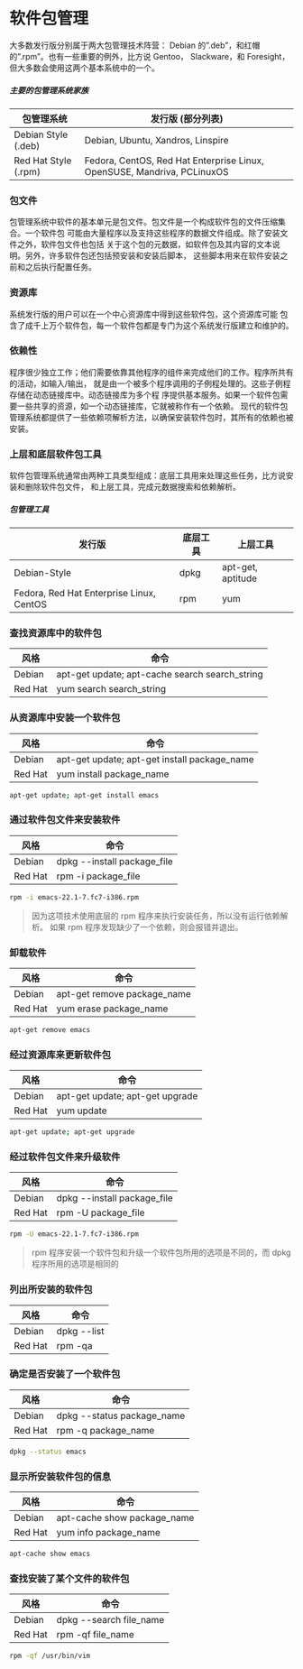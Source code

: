 # 软件包管理

大多数发行版分别属于两大包管理技术阵营： Debian 的”.deb”，和红帽的”.rpm”。也有一些重要的例外，比方说 Gentoo， Slackware，和 Foresight，但大多数会使用这两个基本系统中的一个。

##### 主要的包管理系统家族

| 包管理系统           | 发行版 (部分列表)                                            |
| -------------------- | ------------------------------------------------------------ |
| Debian Style (.deb)  | Debian, Ubuntu, Xandros, Linspire                            |
| Red Hat Style (.rpm) | Fedora, CentOS, Red Hat Enterprise Linux, OpenSUSE, Mandriva, PCLinuxOS |

### 包文件

包管理系统中软件的基本单元是包文件。包文件是一个构成软件包的文件压缩集合。一个软件包 可能由大量程序以及支持这些程序的数据文件组成。除了安装文件之外，软件包文件也包括 关于这个包的元数据，如软件包及其内容的文本说明。另外，许多软件包还包括预安装和安装后脚本， 这些脚本用来在软件安装之前和之后执行配置任务。

### 资源库

系统发行版的用户可以在一个中心资源库中得到这些软件包，这个资源库可能 包含了成千上万个软件包，每一个软件包都是专门为这个系统发行版建立和维护的。

### 依赖性

程序很少独立工作；他们需要依靠其他程序的组件来完成他们的工作。程序所共有的活动，如输入/输出， 就是由一个被多个程序调用的子例程处理的。这些子例程存储在动态链接库中。动态链接库为多个程 序提供基本服务。如果一个软件包需要一些共享的资源，如一个动态链接库，它就被称作有一个依赖。 现代的软件包管理系统都提供了一些依赖项解析方法，以确保安装软件包时，其所有的依赖也被安装。

### 上层和底层软件包工具

软件包管理系统通常由两种工具类型组成：底层工具用来处理这些任务，比方说安装和删除软件包文件， 和上层工具，完成元数据搜索和依赖解析。

##### 包管理工具

| 发行版                                   | 底层工具 | 上层工具          |
| ---------------------------------------- | -------- | ----------------- |
| Debian-Style                             | dpkg     | apt-get, aptitude |
| Fedora, Red Hat Enterprise Linux, CentOS | rpm      | yum               |

### 查找资源库中的软件包

| 风格    | 命令                                           |
| ------- | ---------------------------------------------- |
| Debian  | apt-get update; apt-cache search search_string |
| Red Hat | yum search search_string                       |

### 从资源库中安装一个软件包

| 风格    | 命令                                         |
| ------- | -------------------------------------------- |
| Debian  | apt-get update; apt-get install package_name |
| Red Hat | yum install package_name                     |

```bash
apt-get update; apt-get install emacs 
```

### 通过软件包文件来安装软件

| 风格    | 命令                        |
| ------- | --------------------------- |
| Debian  | dpkg --install package_file |
| Red Hat | rpm -i package_file         |

```bash
rpm -i emacs-22.1-7.fc7-i386.rpm
```

> 因为这项技术使用底层的 rpm 程序来执行安装任务，所以没有运行依赖解析。 如果 rpm 程序发现缺少了一个依赖，则会报错并退出。

### 卸载软件

| 风格    | 命令                        |
| ------- | --------------------------- |
| Debian  | apt-get remove package_name |
| Red Hat | yum erase package_name      |

```bash
apt-get remove emacs
```

### 经过资源库来更新软件包

| 风格    | 命令                            |
| ------- | ------------------------------- |
| Debian  | apt-get update; apt-get upgrade |
| Red Hat | yum update                      |

```bash
apt-get update; apt-get upgrade
```

### 经过软件包文件来升级软件

| 风格    | 命令                        |
| ------- | --------------------------- |
| Debian  | dpkg --install package_file |
| Red Hat | rpm -U package_file         |

```bash
rpm -U emacs-22.1-7.fc7-i386.rpm
```

> rpm 程序安装一个软件包和升级一个软件包所用的选项是不同的，而 dpkg 程序所用的选项是相同的

### 列出所安装的软件包

| 风格    | 命令        |
| ------- | ----------- |
| Debian  | dpkg --list |
| Red Hat | rpm -qa     |

### 确定是否安装了一个软件包

| 风格    | 命令                       |
| ------- | -------------------------- |
| Debian  | dpkg --status package_name |
| Red Hat | rpm -q package_name        |

```bash
dpkg --status emacs
```

### 显示所安装软件包的信息

| 风格    | 命令                        |
| ------- | --------------------------- |
| Debian  | apt-cache show package_name |
| Red Hat | yum info package_name       |

```bash
apt-cache show emacs
```

### 查找安装了某个文件的软件包

| 风格    | 命令                    |
| ------- | ----------------------- |
| Debian  | dpkg --search file_name |
| Red Hat | rpm -qf file_name       |

```bash
rpm -qf /usr/bin/vim
```

